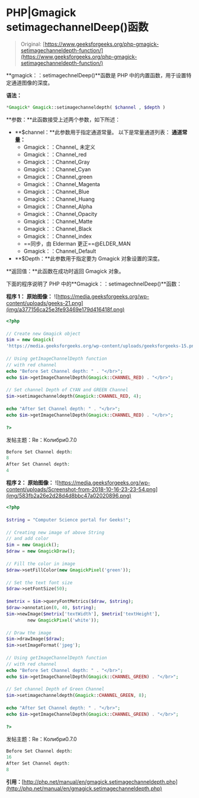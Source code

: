 # PHP|Gmagick setimagechannelDeep()函数

> Original: [https://www.geeksforgeeks.org/php-gmagick-setimagechanneldepth-function/](https://www.geeksforgeeks.org/php-gmagick-setimagechanneldepth-function/)

**gmagick：：setimagechnelDeep()**函数是 PHP 中的内置函数，用于设置特定通道图像的深度。

**语法：**

```php
*Gmagick* Gmagick::setimagechanneldepth( $channel , $depth )
```

**参数：**此函数接受上述两个参数，如下所述：

*   **$channel：**此参数用于指定通道常量。 以下是常量通道列表：
    **通道常量：**
    *   Gmagick：：Channel_ 未定义
    *   Gmagick：：Channel_red
    *   Gmagick：：Channel_Gray
    *   Gmagick：：Channel_Cyan
    *   Gmagick：：Channel_green
    *   Gmagick：：Channel_Magenta
    *   Gmagick：：Channel_Blue
    *   Gmagick：：Channel_Huang
    *   Gmagick：：Channel_Alpha
    *   Gmagick：：Channel_Opacity
    *   Gmagick：：Channel_Matte
    *   Gmagick：：Channel_Black
    *   Gmagick：：Channel_index
    *   ==同步，由 Elderman 更正==@ELDER_MAN
    *   Gmagick：：Channel_Default
*   **$Depth：**此参数用于指定要为 Gmagick 对象设置的深度。

**返回值：**此函数在成功时返回 Gmagick 对象。

下面的程序说明了 PHP 中的**Gmagick：：setimagechnelDeep()**函数：

**程序 1：**
**原始图像：**
![https://media.geeksforgeeks.org/wp-content/uploads/geeks-21.png](img/a377156ca25e3fe93469e179d416418f.png)

```php
<?php

// Create new Gmagick object
$im = new Gmagick(
'https://media.geeksforgeeks.org/wp-content/uploads/geeksforgeeks-15.png');

// Using getImageChannelDepth function
// with red channel
echo "Before Set Channel depth: " . "</br>";
echo $im->getImageChannelDepth(Gmagick::CHANNEL_RED) . "</br>";

// Set channel Depth of CYAN and GREEN Channel
$im->setimagechanneldepth(Gmagick::CHANNEL_RED, 4);

echo "After Set Channel depth: " . "</br>";
echo $im->getImageChannelDepth(Gmagick::CHANNEL_RED) . "</br>";

?>
```

发帖主题：Re：Колибри0.7.0

```php
Before Set Channel depth:
8
After Set Channel depth:
4

```

**程序 2：**
**原始图像：**
![https://media.geeksforgeeks.org/wp-content/uploads/Screenshot-from-2018-10-16-23-23-54.png](img/583fb2a26e2d28d4d8bbc47a02020896.png)

```php
<?php 

$string = "Computer Science portal for Geeks!"; 

// Creating new image of above String 
// and add color
$im = new Gmagick(); 
$draw = new GmagickDraw(); 

// Fill the color in image 
$draw->setFillColor(new GmagickPixel('green')); 

// Set the text font size 
$draw->setFontSize(50); 

$metrix = $im->queryFontMetrics($draw, $string); 
$draw->annotation(0, 40, $string); 
$im->newImage($metrix['textWidth'], $metrix['textHeight'], 
        new GmagickPixel('white')); 

// Draw the image         
$im->drawImage($draw); 
$im->setImageFormat('jpeg'); 

// Using getImageChannelDepth function
// with red channel
echo "Before Set Channel depth: " . "</br>";
echo $im->getImageChannelDepth(Gmagick::CHANNEL_GREEN) . "</br>";

// Set channel Depth of Green Channel
$im->setimagechanneldepth(Gmagick::CHANNEL_GREEN, 8);

echo "After Set Channel depth: " . "</br>";
echo $im->getImageChannelDepth(Gmagick::CHANNEL_GREEN) . "</br>";

?>
```

发帖主题：Re：Колибри0.7.0

```php
Before Set Channel depth:
16
After Set Channel depth:
8

```

**引用：**[http://php.net/manual/en/gmagick.setimagechanneldepth.php](http://php.net/manual/en/gmagick.setimagechanneldepth.php)